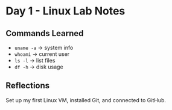 # Day 1 - Linux Lab Notes

## Commands Learned
- `uname -a` -> system info
- `whoami` -> current user
- `ls -l` -> list files
- `df -h` -> disk usage

## Reflections
Set up my first Linux VM, installed Git, and connected to GitHub.
